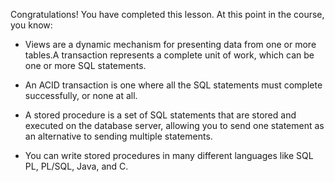 Congratulations! You have completed this lesson. At this point in the course, you know:

- Views are a dynamic mechanism for presenting data from one or more tables.A transaction represents a complete unit of work, which can be one or more SQL statements.

- An ACID transaction is one where all the SQL statements must complete successfully, or none at all.

- A stored procedure is a set of SQL statements that are stored and executed on the database server, allowing you to send one statement as an alternative to sending multiple statements.

- You can write stored procedures in many different languages like SQL PL, PL/SQL, Java, and C.
